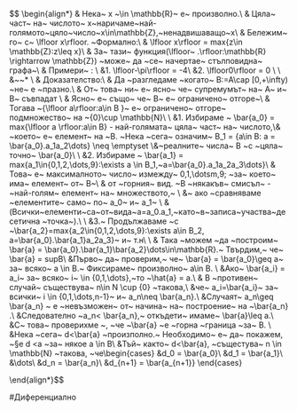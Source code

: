 $$
\begin{align*}
& Нека~ x ~\in \mathbb{R}~ е~ произволно.\\
& Цяла~ част~ на~ числото~ x~наричаме~най-голямото~цяло~число~x\in\mathbb{Z},~ненадвишаващо~x\\
& Бележим~ го~ с~ \lfloor x\rfloor. ~Формално:\\
& \lfloor x\rfloor = max\{z\in \mathbb{Z}:z\leq x\}\\
& За~ тази~ функция(\lfloor~ .\rfloor:\mathbb{R} \rightarrow
\mathbb{Z}) ~може~ да ~се~ начертае~ стълповидна~ графа~\\
& Примери~ : \\
&1. \lfloor-\pi\rfloor = -4\\
&2. \lfloor0\rfloor = 0 \\
\\
&*~*~*
\\
& Доказателство:\\
& Да ~разгледаме ~когато~ B:=A\cap [0,+\infty) ~не~ е ~празно.\\
& От~ това~ ни~ е~ ясно~ че~ супремумът~ на~ А~ и~ В~ съвпадат \\
& Ясно~ е~ също~ че~ В~ е~ ограничено~ отгоре~\\
& Тогава ~\{\lfloor a\rfloor:a\in B \}~ е~ ограничено~ отгоре~ подмножество~ на ~\{0\}\cup \mathbb{N}\\
\\
&1. Избираме ~ \bar{a_0} = max\{\lfloor a \rfloor:a\in B\} - най-голямата~ цяла~ част~ на~ числото,\\& ~което~ е~ елемент~ на ~B. ~Нека ~сега~ означим~ B_1 = \{a\in B: a = \bar{a_0}.a_1a_2\dots\} \neq \emptyset \\&~реалните~ числа~ В ~с ~цяла~ точно~ \bar{a_0}\\
\\
&2. Избираме ~ \bar{a_1} = max\{a_1\in\{0,1,2,\dots,9\}:\exists a \in B_1,~a=\bar{a_0}.a_1a_2a_3\dots\}\\
& Това~ е~ максималното~ число~ измежду~ 0,1,\dotsm,9; ~за~ което~ има~ елемент~ от~ В~\\
& от ~горния~ вид. ~В ~някакъв~ смисъл~ - ~най-голям~ елемент~ на~ множеството,~ \\
&~ ако ~сравняваме ~елементите~ само~ по~ a_0~ и~ а_1~ \\
&(Всички~елементи~са~от~вида~a=a_0.a_1,~като~в~записа~участва~десетична ~точка~).\\
\\
&3.~ Продължаваме ~с ~\bar{a_2}=max\{a_2\in\{0,1,2,\dots,9\}\:\exists a\in B_2, a=\bar{a_0}.\bar{a_1}a_2a_3\}~ и~ т.н\\
\\
& Така ~можем ~да ~построим~ \bar{a} = \bar{a_0}.\bar{a_1}\bar{a_2}\dots\in\mathbb{R}.~ Твърдим,~ че~ \bar{a} = supB\\
&Първо~ да~ проверим,~ че~ \bar{a} = \bar{a_0}\geq a~ за~ всяко~ a \in B.~ Фиксираме~ произволно~ a\in B. \\
&Ако~ \bar{a_i} = a_i~ за~ всяко~ i~ \in \{0,1,\dots\},~то ~\hat{a} = a.\\
& В ~противен~ случай~ съществува~ n\in N \cup \{0\} ~такова,\\
&че~ a_i=\bar{a_i}~ за~ всички~ i \in \{0,1,\dots,n-1\}~ и~ a_n\neq \bar{a_n}.\\
&Случаят~ a_n\geq \bar{a_n} ~ е ~невъзможен~ от~ начина~ на~ построение~ на ~\bar{a_n} .\\
&Следователно ~a_n< \bar{a_n},~ откъдети~ имаме~ \bar{a}\leq a.\\
&С~ това~ проверихме ~, ~че ~\bar{a} ~е ~горна ~граница ~за~ B. \\
&Нека ~сега~ d<\bar{a} ~произполно.~ Необходимо~ е~ да~ покажем, ~§е d <a ~за~ някое a \in B\\
&Тъй~ както~ d<\bar{a}, ~същестува~ n \in \mathbb{N} ~такова, ~че\begin{cases}
&d_0 = \bar{a_0}\\
&d_1 = \bar{a_1}\\
&\dots\\
&d_n = \bar{a_n}\\
&d_{n+1} = \bar{a_{n+1}}
\end{cases}

\end{align*}$$

#Диференциално